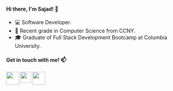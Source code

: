 #### Hi there, I'm Sajad! 👋 

- :computer: Software Developer. 
- :notebook_with_decorative_cover: Recent grade in Computer Science from CCNY.
- :mortar_board: Graduate of Full Stack Development Bootcamp at Columbia University.


#### Get in touch with me! :mailbox:
<p>
  <a href="https://www.linkedin.com/in/sajadgzd" target="_blank"><img align="left" src="https://img.icons8.com/fluent/48/000000/linkedin.png" height="35" width="35" ></a>
  <a href = "mailto: sajadgzd@gmail.com target="_blank"><img align="left" src="https://img.icons8.com/wired/64/000000/email.png"  height="30" width="30" ></a>
  <a href="https://sajad.dev/" target="_blank"><img align="left" src="https://img.icons8.com/dotty/80/000000/resume-website.png" height="35" width="35" ></a>
</p>

